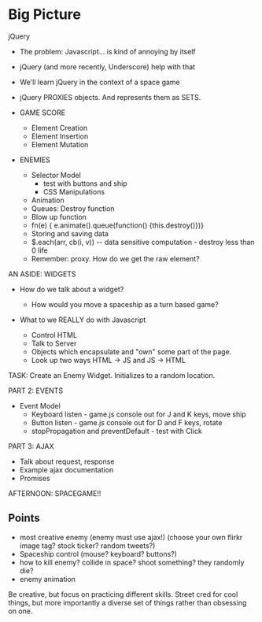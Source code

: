
# Big Picture

jQuery

* The problem: Javascript... is kind of annoying by itself
* jQuery (and more recently, Underscore) help with that
* We'll learn jQuery in the context of a space game
* jQuery PROXIES objects. And represents them as SETS.

* GAME SCORE
  * Element Creation
  * Element Insertion
  * Element Mutation

* ENEMIES
  * Selector Model
    * test with buttons and ship
    * CSS Manipulations
  * Animation
  * Queues: Destroy function
  * Blow up function
  *   fn(e) { e.animate().queue(function() {this.destroy()})}
  * Storing and saving data
  * $.each(arr, cb(i, v)) -- data sensitive computation - destroy less than 0 life
  * Remember: proxy. How do we get the raw element?

AN ASIDE: WIDGETS

* How do we talk about a widget?
  * How would you move a spaceship as a turn based game?

* What to we REALLY do with Javascript
  * Control HTML
  * Talk to Server
  * Objects which encapsulate and "own" some part of the page.
  * Look up two ways HTML -> JS and JS -> HTML

TASK: Create an Enemy Widget. Initializes to a random location.

PART 2: EVENTS

* Event Model
  * Keyboard listen - game.js console out for J and K keys, move ship
  * Button listen - game.js console out for D and F keys, rotate
  * stopPropagation and preventDefault - test with Click

PART 3: AJAX

* Talk about request, response
* Example ajax documentation
* Promises

AFTERNOON: SPACEGAME!!

<h2>Points</h2>
<ul>
  <li>most creative enemy (enemy must use ajax!) (choose your own flirkr image tag? stock ticker? random tweets?)</li>
  <li>Spaceship control (mouse? keyboard? buttons?)
  <li>how to kill enemy? collide in space? shoot something? they randomly die?
  <li>enemy animation
</ul>

Be creative, but focus on practicing different skills. Street cred for cool things, but more importantly a diverse set of things rather than obsessing on one.
